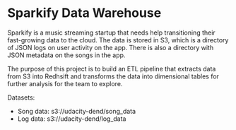 # Sparkify Data Warehouse

Sparkify is a music streaming startup that needs help transitioning their fast-growing data to the cloud. The data is stored in S3, which is a directory of JSON logs on user activity on the app. There is also a directory with JSON metadata on the songs in the app.

The purpose of this project is to build an ETL pipeline that extracts data from S3 into Redhsift and transforms the data into dimensional tables for further analysis for the team to explore.

Datasets:
* Song data: s3://udacity-dend/song_data
* Log data: s3://udacity-dend/log_data

